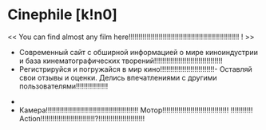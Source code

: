   # Сinephile [k!n0]
<< You can find almost any film here!!!!!!!!!!!!!!!!!!!!!!!!!!!!!!!!!!!!!!!!!!!!!!!!!!!!!!! ! >>

- Современный сайт с обширной информацией о мире киноиндустрии и база кинематографических творений!!!!!!!!!!!!!!!!!!!!!!!!!!!!!!!!!!
- Регистрируйся и погружайся в мир кино!!!!!!!!!!!!!!!!!!!!!!!!!!!- Оставляй свои отзывы и оценки. Делись впечатлениями с другими пользователями!!!!!!!!!!!!!!!!
*
* Камера!!!!!!!!!!!!!!!!!!!!!!!!!!!!!!!!!!!!!!!!!!!!!! Мотор!!!!!!!!!!!!!!!!!!!!!!!!!!!!!!!!! !!!!!!!!!!! Action!!!!!!!!!!!!!!!!!!!!!!!!!!!?!!!!!!!!!!!!!!!!!!!!!!!
